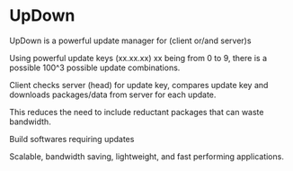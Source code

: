 # UpDown
UpDown is a powerful update manager for (client or/and server)s

Using powerful update keys (xx.xx.xx) xx being from 0 to 9, there is a possible 100^3 possible update combinations.

Client checks server (head) for update key, compares update key and downloads packages/data from server for each update.

This reduces the need to include reductant packages that can waste bandwidth.

Build softwares requiring updates

Scalable, bandwidth saving, lightweight, and fast performing applications.
